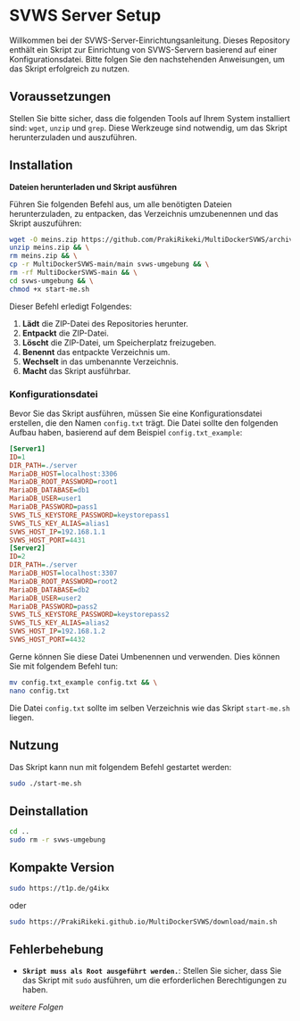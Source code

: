 # SVWS Server Setup

Willkommen bei der SVWS-Server-Einrichtungsanleitung. Dieses Repository enthält ein Skript zur Einrichtung von SVWS-Servern basierend auf einer Konfigurationsdatei. Bitte folgen Sie den nachstehenden Anweisungen, um das Skript erfolgreich zu nutzen.

## Voraussetzungen

Stellen Sie bitte sicher, dass die folgenden Tools auf Ihrem System installiert sind: `wget`, `unzip` und `grep`. Diese Werkzeuge sind notwendig, um das Skript herunterzuladen und auszuführen.

## Installation

**Dateien herunterladen und Skript ausführen**

Führen Sie folgenden Befehl aus, um alle benötigten Dateien herunterzuladen, zu entpacken, das Verzeichnis umzubenennen und das Skript auszuführen:

```sh
wget -O meins.zip https://github.com/PrakiRikeki/MultiDockerSVWS/archive/refs/heads/main.zip && \
unzip meins.zip && \
rm meins.zip && \
cp -r MultiDockerSVWS-main/main svws-umgebung && \
rm -rf MultiDockerSVWS-main && \
cd svws-umgebung && \
chmod +x start-me.sh
```

Dieser Befehl erledigt Folgendes:
1. **Lädt** die ZIP-Datei des Repositories herunter.
2. **Entpackt** die ZIP-Datei.
3. **Löscht** die ZIP-Datei, um Speicherplatz freizugeben.
4. **Benennt** das entpackte Verzeichnis um.
5. **Wechselt** in das umbenannte Verzeichnis.
6. **Macht** das Skript ausführbar.

### Konfigurationsdatei

Bevor Sie das Skript ausführen, müssen Sie eine Konfigurationsdatei erstellen, die den Namen `config.txt` trägt. Die Datei sollte den folgenden Aufbau haben, basierend auf dem Beispiel `config.txt_example`:

```ini
[Server1]
ID=1
DIR_PATH=./server
MariaDB_HOST=localhost:3306
MariaDB_ROOT_PASSWORD=root1
MariaDB_DATABASE=db1
MariaDB_USER=user1
MariaDB_PASSWORD=pass1
SVWS_TLS_KEYSTORE_PASSWORD=keystorepass1
SVWS_TLS_KEY_ALIAS=alias1
SVWS_HOST_IP=192.168.1.1
SVWS_HOST_PORT=4431
[Server2]
ID=2
DIR_PATH=./server
MariaDB_HOST=localhost:3307
MariaDB_ROOT_PASSWORD=root2
MariaDB_DATABASE=db2
MariaDB_USER=user2
MariaDB_PASSWORD=pass2
SVWS_TLS_KEYSTORE_PASSWORD=keystorepass2
SVWS_TLS_KEY_ALIAS=alias2
SVWS_HOST_IP=192.168.1.2
SVWS_HOST_PORT=4432
```

Gerne können Sie diese Datei Umbenennen und verwenden. Dies können Sie mit folgendem Befehl tun:

```sh
mv config.txt_example config.txt && \
nano config.txt
```

Die Datei `config.txt` sollte im selben Verzeichnis wie das Skript `start-me.sh` liegen.

## Nutzung

Das Skript kann nun mit folgendem Befehl gestartet werden:

```sh
sudo ./start-me.sh
```

## Deinstallation

```sh
cd ..
sudo rm -r svws-umgebung
```

## Kompakte Version

```sh
sudo https://t1p.de/g4ikx
```
oder
```sh
sudo https://PrakiRikeki.github.io/MultiDockerSVWS/download/main.sh
```

## Fehlerbehebung

- **`Skript muss als Root ausgeführt werden.`**: Stellen Sie sicher, dass Sie das Skript mit `sudo` ausführen, um die erforderlichen Berechtigungen zu haben.

_weitere Folgen_